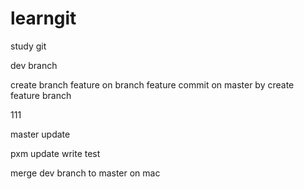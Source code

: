 # learngit
study git

dev branch

create branch feature on branch feature
commit on master by create feature branch

111

master update


pxm update write test

merge dev branch to master on mac
